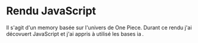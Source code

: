 # Rendu JavaScript

Il s'agit d'un memory basée sur l'univers de One Piece.
Durant ce rendu j'ai décovuert JavaScript et j'ai appris à utilisé les bases <img alt="javascript" height="14" src='https://cdn.jsdelivr.net/gh/devicons/devicon/icons/javascript/javascript-original.svg'>.
